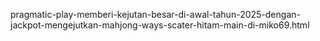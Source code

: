 pragmatic-play-memberi-kejutan-besar-di-awal-tahun-2025-dengan-jackpot-mengejutkan-mahjong-ways-scater-hitam-main-di-miko69.html
